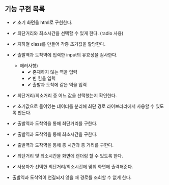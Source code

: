 ## 기능 구현 목록

- ✔ 초기 화면을 html로 구현한다.

- ✔ 최단거리와 최소시간을 선택할 수 있게 한다. (radio 사용)

- ✔ 지하철 class를 만들어 각종 초기값을 할당한다.

- ✔ 출발역과 도착역에 입력한 input의 유효성을 검사한다.

  - 에러사항)
    - ✔ 존재하지 않는 역을 입력
    - ✔ 빈 칸을 입력
    - ✔ 출발과 도착에 같은 역을 입력

- ✔ 최단거리/최소거리 중 어느 값을 선택했는지 확인한다.

- ✔ 초기값으로 들어있는 데이터를 분리해 최단 경로 라이브러리에서 사용할 수 있도록 만든다.

- ✔ 출발역과 도착역을 통해 최단거리를 구한다.

- ✔ 출발역과 도착역을 통해 최소시간을 구한다.

- ✔ 출발역과 도착역을 통해 총 시간과 총 거리를 구한다.

- ✔ 최단거리 및 최소시간을 화면에 랜더링 할 수 있도록 한다.

- ✔ 사용자가 선택한 최단거리/최소시간에 맞춰 화면에 출력해준다.

- 출발역과 도착역이 연결되지 않을 때 경로를 조회할 수 없게 한다.
